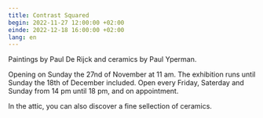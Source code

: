 ```yaml
---
title: Contrast Squared
begin: 2022-11-27 12:00:00 +02:00
einde: 2022-12-18 16:00:00 +02:00
lang: en
---
```


Paintings by Paul De Rijck and ceramics by Paul Yperman.

Opening on Sunday the 27nd of November at 11 am.
The exhibition runs until Sunday the 18th of December included.
Open every Friday, Saterday and Sunday from 14 pm until 18 pm, and on appointment.

In the attic, you can also discover a fine sellection of ceramics.